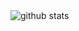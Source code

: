 <picture decoding="async" loading="lazy">
  <source media="(prefers-color-scheme: light)" srcset="https://pixel-profile.vercel.app/api/github-stats?username=jasperyou&screen_effect=false&theme=road_trip&dithering=true&hide=avatar">
  <source media="(prefers-color-scheme: dark)" srcset="https://pixel-profile.vercel.app/api/github-stats?username=jasperyou&theme=crt">
  <img alt="github stats" src="https://pixel-profile.vercel.app/api/github-stats?username=jasperyou&screen_effect=false&theme=road_trip&dithering=true&hide=avatar">
</picture>
